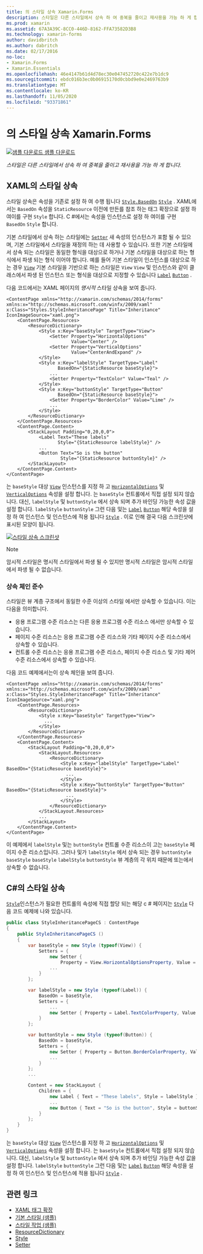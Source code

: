 ```yaml
---
title: 의 스타일 상속 Xamarin.Forms
description: 스타일은 다른 스타일에서 상속 하 여 중복을 줄이고 재사용을 가능 하 게 합니다. 이 문서에서는 응용 프로그램에서 스타일 상속을 수행 하는 방법을 설명 합니다 Xamarin.Forms .
ms.prod: xamarin
ms.assetid: 67A3A39C-8CC0-446D-8162-FFA73582D3B8
ms.technology: xamarin-forms
author: davidbritch
ms.author: dabritch
ms.date: 02/17/2016
no-loc:
- Xamarin.Forms
- Xamarin.Essentials
ms.openlocfilehash: 46e4147b61d4d78ec30e047452720c422e7b1dc9
ms.sourcegitcommit: ebdc016b3ec0b06915170d0cbbd9e0e2469763b9
ms.translationtype: MT
ms.contentlocale: ko-KR
ms.lasthandoff: 11/05/2020
ms.locfileid: "93371861"
---
```

# <a name="style-inheritance-in-no-locxamarinforms"></a>의 스타일 상속 Xamarin.Forms

[![샘플 다운로드](~/media/shared/download.png) 샘플 다운로드](/samples/xamarin/xamarin-forms-samples/userinterface-styles-basicstyles)

_스타일은 다른 스타일에서 상속 하 여 중복을 줄이고 재사용을 가능 하 게 합니다._

## <a name="style-inheritance-in-xaml"></a>XAML의 스타일 상속

스타일 상속은 속성을 기존로 설정 하 여 수행 됩니다 [`Style.BasedOn`](xref:Xamarin.Forms.Style.BasedOn) [`Style`](xref:Xamarin.Forms.Style) . XAML에서는 `BasedOn` 속성을 `StaticResource` 이전에 만든를 참조 하는 태그 확장으로 설정 하 여이를 구현 `Style` 합니다. C #에서는 속성을 인스턴스로 설정 하 여이를 구현 `BasedOn` `Style` 합니다.

기본 스타일에서 상속 하는 스타일에는 [`Setter`](xref:Xamarin.Forms.Setter) 새 속성의 인스턴스가 포함 될 수 있으며, 기본 스타일에서 스타일을 재정의 하는 데 사용할 수 있습니다. 또한 기본 스타일에서 상속 되는 스타일은 동일한 형식을 대상으로 하거나 기본 스타일을 대상으로 하는 형식에서 파생 되는 형식 이어야 합니다. 예를 들어 기본 스타일이 인스턴스를 대상으로 하는 경우 [`View`](xref:Xamarin.Forms.View) 기본 스타일을 기반으로 하는 스타일은 `View` `View` 및 인스턴스와 같이 클래스에서 파생 된 인스턴스 또는 형식을 대상으로 지정할 수 있습니다 [`Label`](xref:Xamarin.Forms.Label) [`Button`](xref:Xamarin.Forms.Button) .

다음 코드에서는 XAML 페이지의 *명시적* 스타일 상속을 보여 줍니다.

```xaml
<ContentPage xmlns="http://xamarin.com/schemas/2014/forms" xmlns:x="http://schemas.microsoft.com/winfx/2009/xaml" x:Class="Styles.StyleInheritancePage" Title="Inheritance" IconImageSource="xaml.png">
    <ContentPage.Resources>
        <ResourceDictionary>
            <Style x:Key="baseStyle" TargetType="View">
                <Setter Property="HorizontalOptions"
                        Value="Center" />
                <Setter Property="VerticalOptions"
                        Value="CenterAndExpand" />
            </Style>
            <Style x:Key="labelStyle" TargetType="Label"
                   BasedOn="{StaticResource baseStyle}">
                ...
                <Setter Property="TextColor" Value="Teal" />
            </Style>
            <Style x:Key="buttonStyle" TargetType="Button"
                   BasedOn="{StaticResource baseStyle}">
                <Setter Property="BorderColor" Value="Lime" />
                ...
            </Style>
        </ResourceDictionary>
    </ContentPage.Resources>
    <ContentPage.Content>
        <StackLayout Padding="0,20,0,0">
            <Label Text="These labels"
                   Style="{StaticResource labelStyle}" />
            ...
            <Button Text="So is the button"
                    Style="{StaticResource buttonStyle}" />
        </StackLayout>
    </ContentPage.Content>
</ContentPage>
```

는 `baseStyle` 대상 [`View`](xref:Xamarin.Forms.View) 인스턴스를 지정 하 고 [`HorizontalOptions`](xref:Xamarin.Forms.View.HorizontalOptions) 및 [`VerticalOptions`](xref:Xamarin.Forms.View.VerticalOptions) 속성을 설정 합니다. 는 `baseStyle` 컨트롤에서 직접 설정 되지 않습니다. 대신, `labelStyle` 및 `buttonStyle` 에서 상속 되며 추가 바인딩 가능한 속성 값을 설정 합니다. `labelStyle` `buttonStyle` 그런 다음 및는 [`Label`](xref:Xamarin.Forms.Label) [`Button`](xref:Xamarin.Forms.Button) 해당 속성을 설정 하 여 인스턴스 및 인스턴스에 적용 됩니다 [`Style`](xref:Xamarin.Forms.NavigableElement.Style) . 이로 인해 결국 다음 스크린샷에 표시된 모양이 됩니다.

[![스타일 상속 스크린샷](inheritance-images/style-inheritance.png)](inheritance-images/style-inheritance-large.png#lightbox)

> [!NOTE]
> 암시적 스타일은 명시적 스타일에서 파생 될 수 있지만 명시적 스타일은 암시적 스타일에서 파생 될 수 없습니다.

### <a name="respecting-the-inheritance-chain"></a>상속 체인 준수

스타일은 뷰 계층 구조에서 동일한 수준 이상의 스타일 에서만 상속할 수 있습니다. 이는 다음을 의미합니다.

- 응용 프로그램 수준 리소스는 다른 응용 프로그램 수준 리소스 에서만 상속할 수 있습니다.
- 페이지 수준 리소스는 응용 프로그램 수준 리소스와 기타 페이지 수준 리소스에서 상속할 수 있습니다.
- 컨트롤 수준 리소스는 응용 프로그램 수준 리소스, 페이지 수준 리소스 및 기타 제어 수준 리소스에서 상속할 수 있습니다.

다음 코드 예제에서는이 상속 체인을 보여 줍니다.

```xaml
<ContentPage xmlns="http://xamarin.com/schemas/2014/forms" xmlns:x="http://schemas.microsoft.com/winfx/2009/xaml" x:Class="Styles.StyleInheritancePage" Title="Inheritance" IconImageSource="xaml.png">
    <ContentPage.Resources>
        <ResourceDictionary>
            <Style x:Key="baseStyle" TargetType="View">
              ...
            </Style>
        </ResourceDictionary>
    </ContentPage.Resources>
    <ContentPage.Content>
        <StackLayout Padding="0,20,0,0">
            <StackLayout.Resources>
                <ResourceDictionary>
                    <Style x:Key="labelStyle" TargetType="Label" BasedOn="{StaticResource baseStyle}">
                      ...
                    </Style>
                    <Style x:Key="buttonStyle" TargetType="Button" BasedOn="{StaticResource baseStyle}">
                      ...
                    </Style>
                </ResourceDictionary>
            </StackLayout.Resources>
            ...
        </StackLayout>
    </ContentPage.Content>
</ContentPage>
```

이 예제에서 `labelStyle` 및는 `buttonStyle` 컨트롤 수준 리소스이 고는 `baseStyle` 페이지 수준 리소스입니다. 그러나 및가 `labelStyle` 에서 상속 되는 경우 `buttonStyle` `baseStyle` `baseStyle` `labelStyle` `buttonStyle` 뷰 계층의 각 위치 때문에 또는에서 상속할 수 없습니다.

## <a name="style-inheritance-in-c35"></a>C&#35;의 스타일 상속

[`Style`](xref:Xamarin.Forms.Style)인스턴스가 필요한 컨트롤의 속성에 직접 할당 되는 해당 c # 페이지는 [`Style`](xref:Xamarin.Forms.NavigableElement.Style) 다음 코드 예제에 나와 있습니다.

```csharp
public class StyleInheritancePageCS : ContentPage
{
    public StyleInheritancePageCS ()
    {
        var baseStyle = new Style (typeof(View)) {
            Setters = {
                new Setter {
                    Property = View.HorizontalOptionsProperty, Value = LayoutOptions.Center    },
                ...
            }
        };

        var labelStyle = new Style (typeof(Label)) {
            BasedOn = baseStyle,
            Setters = {
                ...
                new Setter { Property = Label.TextColorProperty, Value = Color.Teal    }
            }
        };

        var buttonStyle = new Style (typeof(Button)) {
            BasedOn = baseStyle,
            Setters = {
                new Setter { Property = Button.BorderColorProperty, Value =    Color.Lime },
                ...
            }
        };
        ...

        Content = new StackLayout {
            Children = {
                new Label { Text = "These labels", Style = labelStyle },
                ...
                new Button { Text = "So is the button", Style = buttonStyle }
            }
        };
    }
}
```

는 `baseStyle` 대상 [`View`](xref:Xamarin.Forms.View) 인스턴스를 지정 하 고 [`HorizontalOptions`](xref:Xamarin.Forms.View.HorizontalOptions) 및 [`VerticalOptions`](xref:Xamarin.Forms.View.VerticalOptions) 속성을 설정 합니다. 는 `baseStyle` 컨트롤에서 직접 설정 되지 않습니다. 대신, `labelStyle` 및 `buttonStyle` 에서 상속 되며 추가 바인딩 가능한 속성 값을 설정 합니다. `labelStyle` `buttonStyle` 그런 다음 및는 [`Label`](xref:Xamarin.Forms.Label) [`Button`](xref:Xamarin.Forms.Button) 해당 속성을 설정 하 여 인스턴스 및 인스턴스에 적용 됩니다 [`Style`](xref:Xamarin.Forms.NavigableElement.Style) .

## <a name="related-links"></a>관련 링크

- [XAML 태그 확장](~/xamarin-forms/xaml/xaml-basics/xaml-markup-extensions.md)
- [기본 스타일 (샘플)](/samples/xamarin/xamarin-forms-samples/userinterface-styles-basicstyles)
- [스타일 작업 (샘플)](/samples/xamarin/xamarin-forms-samples/workingwithstyles)
- [ResourceDictionary](xref:Xamarin.Forms.ResourceDictionary)
- [Style](xref:Xamarin.Forms.Style)
- [Setter](xref:Xamarin.Forms.Setter)